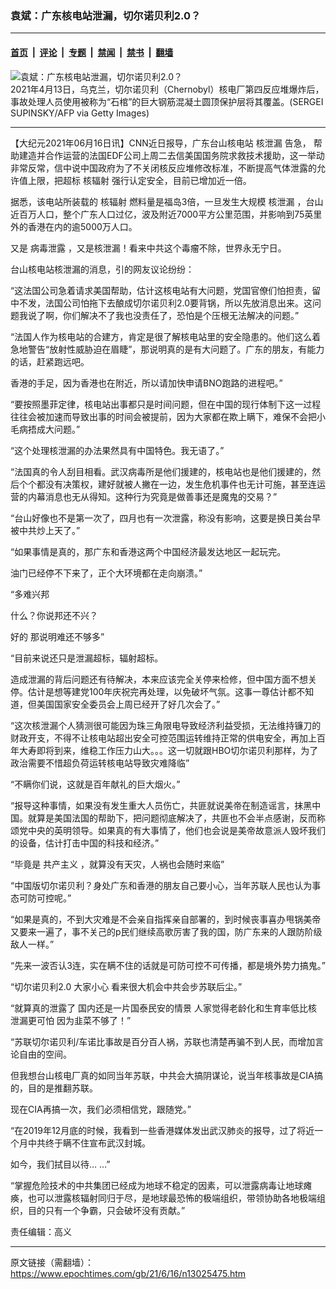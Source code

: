 ### 袁斌：广东核电站泄漏，切尔诺贝利2.0？

---

#### [首页](../../../..?n13025475) &nbsp;|&nbsp; [评论](../../../../../epoch-comment?n13025475) &nbsp;|&nbsp; [专题](../../../../../epoch-special?n13025475) &nbsp;|&nbsp; [禁闻](../../../../../epoch-news?n13025475) &nbsp;|&nbsp; [禁书](../../../../../books?n13025475) &nbsp;|&nbsp; [翻墙](https://github.com/gfw-breaker/nogfw/blob/master/README.md?n13025475)


<div><img alt="袁斌：广东核电站泄漏，切尔诺贝利2.0？" class="attachment-djy_600_400 size-djy_600_400 wp-post-image" src="https://i.epochtimes.com/assets/uploads/2021/06/id13025544-GettyImages-1232301314-.jpeg"/>
<div class="caption">
 2021年4月13日，乌克兰，切尔诺贝利（Chernobyl）核电厂第四反应堆爆炸后，事故处理人员使用被称为“石棺”的巨大钢筋混凝土圆顶保护层将其覆盖。(SERGEI SUPINSKY/AFP via Getty Images)
</div></div><hr/><div class="post_content" id="artbody" itemprop="articleBody">
 <!-- article content begin -->
 <p>
  【大纪元2021年06月16日讯】CNN近日报导，广东台山核电站
  <ok href="https://www.epochtimes.com/gb/tag/%E6%A0%B8%E6%B3%84%E6%BC%8F.html">
   核泄漏
  </ok>
  告急， 帮助建造并合作运营的法国EDF公司上周二去信美国国务院求救技术援助，这一举动非常反常，信中说中国政府为了不关闭核反应堆修改标准，不断提高气体泄露的允许值上限，把超标
  <ok href="https://www.epochtimes.com/gb/tag/%E6%A0%B8%E8%BE%90%E5%B0%84.html">
   核辐射
  </ok>
  强行认定安全，目前已增加近一倍。
 </p>
 <p>
  据悉，该电站所装载的
  <ok href="https://www.epochtimes.com/gb/tag/%E6%A0%B8%E8%BE%90%E5%B0%84.html">
   核辐射
  </ok>
  燃料量是福岛3倍，一旦发生大规模
  <ok href="https://www.epochtimes.com/gb/tag/%E6%A0%B8%E6%B3%84%E6%BC%8F.html">
   核泄漏
  </ok>
  ，台山近百万人口，整个广东人口过亿，波及附近7000平方公里范围，并影响到75英里外的香港在内的逾5000万人口。
 </p>
 <p>
  又是
  <ok href="https://www.epochtimes.com/gb/tag/%E7%97%85%E6%AF%92%E6%B3%84%E9%9C%B2.html">
   病毒泄露
  </ok>
  ，又是核泄漏！看来中共这个毒瘤不除，世界永无宁日。
 </p>
 <p>
  台山核电站核泄漏的消息，引的网友议论纷纷：
 </p>
 <p>
  “这法国公司急着请求美国帮助，估计这核电站有大问题，党国官僚们怕担责，留中不发，法国公司怕拖下去酿成切尔诺贝利2.0要背锅，所以先放消息出来。这问题我说了啊，你们解决不了我也没责任了，恐怕是个压根无法解决的问题。”
 </p>
 <p>
  “法国人作为核电站的合建方，肯定是很了解核电站里的安全隐患的。他们这么着急地警告“放射性威胁迫在眉睫”，那说明真的是有大问题了。广东的朋友，有能力的话，赶紧跑远吧。
 </p>
 <p>
  香港的手足，因为香港也在附近，所以请加快申请BNO跑路的进程吧。”
 </p>
 <p>
  “要按照墨菲定律，核电站出事都只是时间问题，但在中国的现行体制下这一过程往往会被加速而导致出事的时间会被提前，因为大家都在欺上瞒下，难保不会把小毛病捂成大问题。”
 </p>
 <p>
  “这个处理核泄漏的办法果然具有中国特色。我无语了。”
 </p>
 <p>
  “法国真的令人刮目相看。武汉病毒所是他们援建的，核电站也是他们援建的，然后个个都没有决策权，建好就被人撇在一边，发生危机事件也无计可施，甚至连运营的内幕消息也无从得知。这种行为究竟是做善事还是魔鬼的交易？”
 </p>
 <p>
  “台山好像也不是第一次了，四月也有一次泄露，称没有影响，这要是换日美台早被中共炒上天了。”
 </p>
 <p>
  “如果事情是真的，那广东和香港这两个中国经济最发达地区一起玩完。
 </p>
 <p>
  油门已经停不下来了，正个大环境都在走向崩溃。”
 </p>
 <p>
  “多难兴邦
 </p>
 <p>
  什么？你说邦还不兴？
 </p>
 <p>
  好的 那说明难还不够多”
 </p>
 <p>
  “目前来说还只是泄漏超标，辐射超标。
 </p>
 <p>
  造成泄漏的背后问题还有待解决，本来应该完全关停来检修，但中国方面不想关停。估计是想等建党100年庆祝完再处理，以免破坏气氛。这事一尊估计都不知道，但美国国家安全委员会上周已经开了好几次会了。”
 </p>
 <p>
  “这次核泄漏个人猜测很可能因为珠三角限电导致经济利益受损，无法维持镰刀的财政开支，不得不让核电站超出安全可控范围运转维持正常的供电安全，再加上百年大寿即将到来，维稳工作压力山大。。。这一切就跟HBO切尔诺贝利那样，为了政治需要不惜超负荷运转核电站导致灾难降临”
 </p>
 <p>
  “不瞒你们说，这就是百年献礼的巨大烟火。”
 </p>
 <p>
  “报导这种事情，如果没有发生重大人员伤亡，共匪就说美帝在制造谣言，抹黑中国。就算是美国法国的帮助下，把问题彻底解决了，共匪也不会半点感谢，反而称颂党中央的英明领导。如果真的有大事情了，他们也会说是美帝故意派人毁坏我们的设备，估计打击中国的科技和经济。”
 </p>
 <p>
  “毕竟是
  <ok href="https://www.epochtimes.com/gb/tag/%E5%85%B1%E4%BA%A7%E4%B8%BB%E4%B9%89.html">
   共产主义
  </ok>
  ，就算没有天灾，人祸也会随时来临”
 </p>
 <p>
  “中国版切尔诺贝利？身处广东和香港的朋友自己要小心，当年苏联人民也认为事态可防可控呢。”
 </p>
 <p>
  “如果是真的，不到大灾难是不会亲自指挥亲自部署的，到时候丧事喜办甩锅美帝又要来一遍了，事不关己的p民们继续高歌厉害了我的国，防广东来的人跟防阶级敌人一样。”
 </p>
 <p>
  “先来一波否认3连，实在瞒不住的话就是可防可控不可传播，都是境外势力搞鬼。”
 </p>
 <p>
  “切尔诺贝利2.0 大家小心 看来很大机会中共会步苏联后尘。”
 </p>
 <p>
  “就算真的泄露了 国内还是一片国泰民安的情景 人家觉得老龄化和生育率低比核泄漏更可怕 因为韭菜不够了！”
 </p>
 <p>
  “苏联切尔诺贝利/车诺比事故是百分百人祸，苏联也清楚再骗不到人民，而增加言论自由的空间。
 </p>
 <p>
  但我想台山核电厂真的如同当年苏联，中共会大搞阴谋论，说当年核事故是CIA搞的，目的是推翻苏联。
 </p>
 <p>
  现在CIA再搞一次，我们必须相信党，跟随党。”
 </p>
 <p>
  “在2019年12月底的时候，我看到一些香港媒体发出武汉肺炎的报导，过了将近一个月中共终于瞒不住宣布武汉封城。
 </p>
 <p>
  如今，我们拭目以待… …”
 </p>
 <p>
  “掌握危险技术的中共集团已经成为地球不稳定的因素，可以泄露病毒让地球瘫痪，也可以泄露核辐射同归于尽，是地球最恐怖的极端组织，带领协助各地极端组织，目的只有一个争霸，只会破坏没有贡献。”
 </p>
 <p>
  责任编辑：高义
 </p>
 <!-- article content end -->
 <div id="below_article_ad">
 </div>
</div>


---

原文链接（需翻墙）：https://www.epochtimes.com/gb/21/6/16/n13025475.htm